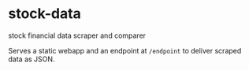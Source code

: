 # stock-data
stock financial data scraper and comparer

Serves a static webapp and an endpoint at `/endpoint` to deliver scraped data as JSON.